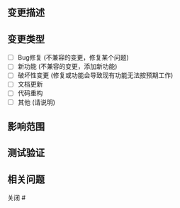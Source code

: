 ## 变更描述
<!-- 请在此描述本次PR引入的变更内容 -->

## 变更类型
- [ ] Bug修复 (不兼容的变更，修复某个问题)
- [ ] 新功能 (不兼容的变更，添加新功能) 
- [ ] 破坏性变更 (修复或功能会导致现有功能无法按预期工作)
- [ ] 文档更新
- [ ] 代码重构
- [ ] 其他 (请说明)

## 影响范围
<!-- 描述这些变更的影响范围和涉及的组件 -->

## 测试验证
<!-- 描述你如何测试这些变更以及需要哪些额外的测试步骤 -->

## 相关问题
<!-- 在此列出相关问题，使用#符号 -->

关闭 #